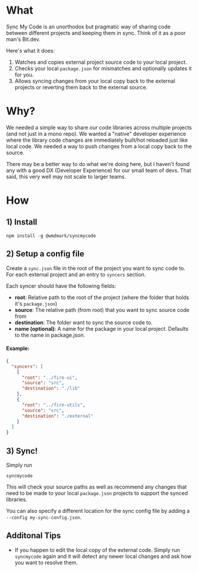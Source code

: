 
# What

Sync My Code is an unorthodox but pragmatic way of sharing code between different projects and keeping them in sync. Think of it as a poor man's Bit.dev. 

Here's what it does:

1. Watches and copies external project source code to your local project.
2. Checks your local `package.json` for mismatches and optionally updates it for you.
3. Allows syncing changes from your local copy back to the external projects or reverting them back to the external source.


# Why? 

We needed a simple way to share our code libraries across multiple projects (and not just in a mono repo). We wanted a "native" developer experience where the library code changes are immediately built/hot reloaded just like local code. We needed a way to push changes from a local copy back to the source.

There may be a better way to do what we're doing here, but I haven't found any with a good DX (Developer Experience) for our small team of devs. That said, this very well may not scale to larger teams.

# How

## 1) Install
```
npm install -g @wmdmark/syncmycode
```

## 2) Setup a config file

Create a `sync.json` file in the root of the project you want to sync code to. For each external project and an entry to `syncers` section.

Each syncer should have the following fields:

* **root**: Relative path to the root of the project (where the folder that holds it's `package.json`)
* **source**: The relative path (from root) that you want to sync source code from
* **destination**: The folder want to sync the source code to.
* **name (optional)**: A name for the package in your local project. Defaults to the name in package.json.

#### Example: 

```json
{
  "syncers": [
    {
      "root": "../fire-ui",
      "source": "src",
      "destination": "./lib"
    },
    {
      "root": "../fire-utils",
      "source": "src",
      "destination": "./external"
    }
  ]
}
```

## 3) Sync!
Simply run

```
syncmycode
```

This will check your source paths as well as recommend any changes that need to be made to your local `package.json` projects to support the synced libraries.

You can also specify a different location for the sync config file by adding a `--config my-sync-config.json`.

## Additonal Tips

- If you happen to edit the local copy of the external code. Simply run `syncmycode` again and it will detect any newer local changes and ask how you want to resolve them.
